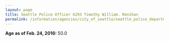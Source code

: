 ```yaml
---
layout: page
title: Seattle Police Officer 6293 Timothy William. Renihan
permalink: /information/agencies/city_of_seattle/seattle_police_department/copbook/6293/
---
```


**Age as of Feb. 24, 2016:** 50.0
